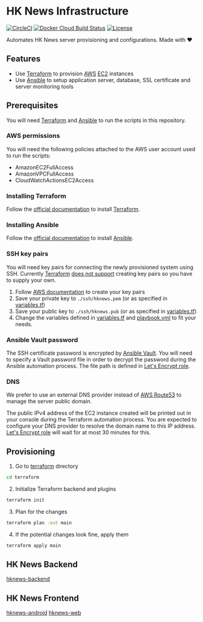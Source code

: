 # HK News Infrastructure

[![CircleCI](https://img.shields.io/circleci/project/github/ayltai/hknews-infrastructure/master.svg?style=flat)](https://circleci.com/gh/ayltai/hknews-infrastructure)
[![Docker Cloud Build Status](https://img.shields.io/docker/cloud/build/ayltai/hknews-infrastructure)](https://cloud.docker.com/u/ayltai/repository/docker/ayltai/hknews-infrastructure)
[![License](https://img.shields.io/github/license/ayltai/hknews-infrastructure.svg?style=flat)](https://github.com/ayltai/hknews-infrastructure/blob/master/LICENSE)

Automates HK News server provisioning and configurations. Made with ❤

## Features
* Use [Terraform](https://www.terraform.io/) to provision [AWS](https://aws.amazon.com/) [EC2](https://aws.amazon.com/ec2/) instances
* Use [Ansible](https://www.ansible.com/) to setup application server, database, SSL certificate and server monitoring tools

## Prerequisites
You will need [Terraform](https://www.terraform.io/) and [Ansible](https://www.ansible.com/) to run the scripts in this repository.

### AWS permissions
You will need the following policies attached to the AWS user account used to run the scripts:
* AmazonEC2FullAccess
* AmazonVPCFullAccess
* CloudWatchActionsEC2Access

### Installing Terraform
Follow the [official documentation](https://learn.hashicorp.com/terraform/getting-started/install.html) to install [Terraform](https://www.terraform.io/).

### Installing Ansible
Follow the [official documentation](https://docs.ansible.com/ansible/latest/installation_guide/intro_installation.html) to install [Ansible](https://www.ansible.com/).

### SSH key pairs
You will need key pairs for connecting the newly provisioned system using SSH. Currently [Terraform](https://www.terraform.io/) [does not support](https://www.terraform.io/docs/providers/aws/r/key_pair.html) creating key pairs so you have to supply your own.

1. Follow [AWS documentation](https://docs.aws.amazon.com/AWSEC2/latest/UserGuide/ec2-key-pairs.html#how-to-generate-your-own-key-and-import-it-to-aws) to create your key pairs
2. Save your private key to `./ssh/hknews.pem` (or as specified in [variables.tf](https://github.com/ayltai/hknews-infrastructure/tree/master/terraform/variables.tf))
3. Save your public key to `./ssh/hknews.pub` (or as specified in [variables.tf](https://github.com/ayltai/hknews-infrastructure/tree/master/terraform/variables.tf))
4. Change the variables defined in [variables.tf](https://github.com/ayltai/hknews-infrastructure/tree/master/terraform/variables.tf) and [playbook.yml](https://github.com/ayltai/hknews-infrastructure/tree/master/ansible/playbook.yml) to fit your needs.

### Ansible Vault password
The SSH certificate password is encrypted by [Ansible Vault](). You will need to specify a Vault password file in order to decrypt the password during the Ansible automation process. The file path is defined in [Let's Encrypt role](https://github.com/ayltai/hknews-infrastructure/tree/master/ansible/letsencrypt/vars/main.yml).

### DNS
We prefer to use an external DNS provider instead of [AWS Route53](https://aws.amazon.com/route53/) to manage the server public domain.

The public IPv4 address of the EC2 instance created will be printed out in your console during the Terraform automation process. You are expected to configure your DNS provider to resolve the domain name to this IP address. [Let's Encrypt role](https://github.com/ayltai/hknews-infrastructure/tree/master/ansible/letsencrypt) will wait for at most 30 minutes for this.

## Provisioning
1. Go to [terraform](https://github.com/ayltai/hknews-infrastructure/tree/master/terraform) directory
  ```sh
  cd terraform
  ```
2. Initialize Terraform backend and plugins
  ```sh
  terraform init
  ```
3. Plan for the changes
  ```sh
  terraform plan -out main
  ```
4. If the potential changes look fine, apply them
  ```sh
  terraform apply main
  ```

## HK News Backend
[hknews-backend](https://github.com/ayltai/hknews-backend)

## HK News Frontend
[hknews-android](https://github.com/ayltai/hknews-android)
[hknews-web](https://github.com/ayltai/hknews-web)
